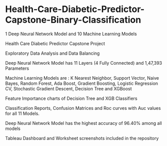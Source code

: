# Health-Care-Diabetic-Predictor-Capstone-Binary-Classification
1 Deep Neural Network Model and 10 Machine Learning Models  

Health Care Diabetic Predictor Capstone Project

Exploratory Data Analysis and Data Balancing

Deep Neural Network Model has 11 Layers (4 Fully Connected) and 1,47,393 Parameters

Machine Learning Models are :
K Nearest Neighbor,
Support Vector, 
Naive Bayes, 
Random Forest,
Ada Boost, 
Gradient Boosting, 
Logistic Regression CV, 
Stochastic Gradient Descent, 
Decision Tree and 
XGBoost

Feature Importance charts of Decision Tree and XGB Classifiers

Classification Reports, Confusion Matrices and Roc curves with Auc values for all 11 Models.

Deep Neural Network Model has the highest accuracy of 96.40% among all models

Tableau Dashboard and Worksheet screenshots included in the repository



